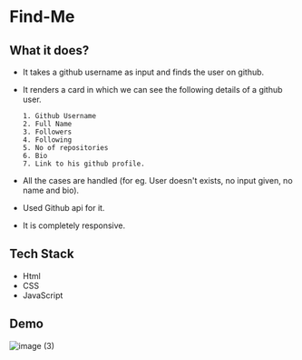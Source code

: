 # Find-Me

## What it does?
- It takes a github username as input and finds the user on github.
- It renders a card in which we can see the following details of a github user.
     
      1. Github Username 
      2. Full Name 
      3. Followers 
      4. Following 
      5. No of repositories 
      6. Bio 
      7. Link to his github profile. 
- All the cases are handled (for eg. User doesn't exists, no input given, no name and bio).
- Used Github api for it. 
- It is completely responsive.


## Tech Stack 
- Html
- CSS
- JavaScript 

## Demo
![image (3)](https://user-images.githubusercontent.com/69195262/148679469-ffec3bbf-8cec-4834-90e8-2411821b84ee.png)


